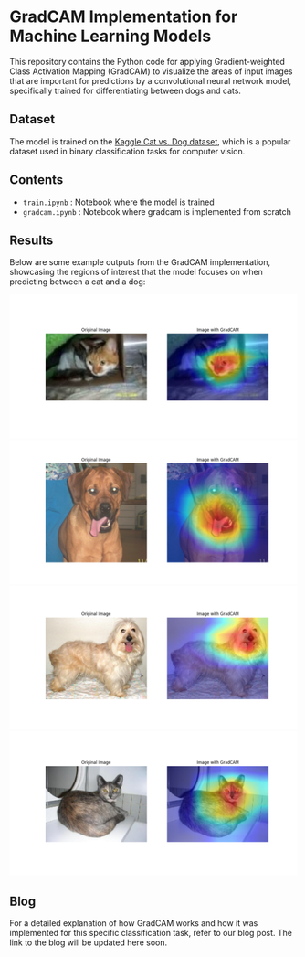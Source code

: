 # GradCAM Implementation for Machine Learning Models

This repository contains the Python code for applying Gradient-weighted Class Activation Mapping (GradCAM) to visualize the areas of input images that are important for predictions by a convolutional neural network model, specifically trained for differentiating between dogs and cats.

## Dataset

The model is trained on the [Kaggle Cat vs. Dog dataset](https://www.kaggle.com/datasets/karakaggle/kaggle-cat-vs-dog-dataset), which is a popular dataset used in binary classification tasks for computer vision.

## Contents

- `train.ipynb` : Notebook where the model is trained
- `gradcam.ipynb` : Notebook where gradcam is implemented from scratch
  
## Results

Below are some example outputs from the GradCAM implementation, showcasing the regions of interest that the model focuses on when predicting between a cat and a dog:

![Dog Example 1](output_1.png)
![Cat Example 1](output_2.png)
![Dog Example 2](output_3.png)
![Cat Example 2](output_0.png)

## Blog

For a detailed explanation of how GradCAM works and how it was implemented for this specific classification task, refer to our blog post. The link to the blog will be updated here soon.
